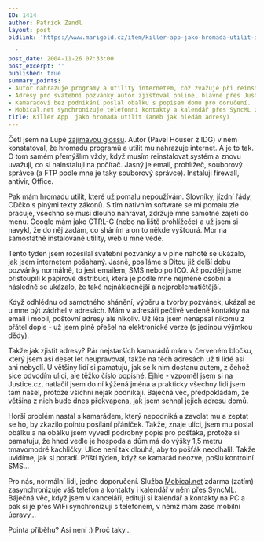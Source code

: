 ```yaml
---
ID: 1414
author: Patrick Zandl
layout: post
oldlink: 'https://www.marigold.cz/item/killer-app-jako-hromada-utilit-aneb-jak-hledam-adresy

  '
post_date: 2004-11-26 07:33:00
post_excerpt: ''
published: true
summary_points:
- Autor nahrazuje programy a utility internetem, což zvažuje při reinstalaci systému.
- Adresy pro svatební pozvánky autor zjišťoval online, hlavně přes Justice.cz.
- Kamarádovi bez podnikání poslal obálku s popisem domu pro doručení.
- Mobical.net synchronizuje telefonní kontakty a kalendář přes SyncML zdarma.
title: Killer App  jako hromada utilit (aneb jak hledám adresy)
---
```


<p>
Četl jsem na Lupě <a href="http://www.lupa.cz/clanek.php3?show=3782">zajímavou glossu</a>. Autor (Pavel Houser z IDG) v něm konstatoval, že hromadu programů a utilit mu nahrazuje internet. A je to tak. O tom samém přemýšlím vždy, když musím reinstalovat systém a znovu uvažuji, co si nainstaluji na počítač. Jasný je email, prohlížeč, souborový správce (a FTP podle mne je taky souborový správce). Instaluji firewall, antivir, Office. </p>

<p>
Pak mám hromadu utilit, které už pomalu nepoužívám. Slovníky, jízdní řády, CDčko s plnými texty zákonů. S tím nativním software se mi pomalu zle pracuje, všechno se musí dlouho nahrávat, zdržuje mne samotné zajetí do menu. Google mám jako CTRL-G (nebo na liště prohlížeče) a už jsem si navykl, že do něj zadám, co sháním a on to někde vyšťourá. Mor na samostatně instalované utility, web u mne vede. </p>

<p>
Tento týden jsem rozesílal svatební pozvánky a v plné nahotě se ukázalo, jak jsem internetem pošahaný. Jasně, posíláme s Ditou již delší dobu pozvánky normálně, to jest emailem, SMS nebo po ICQ. Až později jsme přistoupili k papírové distribuci, která je podle mne nejméně osobní a následně se ukázalo, že také nejnákladnější a nejproblematičtější. </p>

<p>
Když odhlédnu od samotného shánění, výběru a tvorby pozvánek, ukázal se u mne být zádrhel v adresách. Mám v adresáři pečlivě vedené kontakty na email i mobil, poštovní adresy ale nikoliv. Už léta jsem nenapsal nikomu z přátel dopis - už jsem plně přešel na elektronické verze (s jedinou výjimkou dědy).</p>

<p>
Takže jak zjistit adresy? Pár nejstarších kamarádů mám v červeném bločku, který jsem asi deset let neupravoval, takže na těch adresách už ti lidé asi ani nebydlí. U většiny lidí si pamatuju, jak se k nim dostanu autem, z čehož sice odvodím ulici, ale těžko číslo popisné. Ejhle - vzpoměl jsem si na Justice.cz, natlačil jsem do ní kýžená jména a prakticky všechny lidi jsem tam našel, protože všichni nějak podnikají. Báječná věc, předpokládám, že většina z nich bude dnes překvapena, jak jsem sehnal jejich adresu domů. </p>

<p>
Horší problém nastal s kamarádem, který nepodniká a zavolat mu a zeptat se ho, by zkazilo pointu posílání přáníček. Takže, znaje ulici, jsem mu poslal obálku a na obálku jsem vyvedl podrobný popis pro pošťáka, protože si pamatuju, že hned vedle je hospoda a dům má do výšky 1,5 metru tmavomodré kachličky. Ulice není tak dlouhá, aby to pošťák neodhalil. Takže uvidíme, jak si poradí. Příští týden, když se kamarád neozve, pošlu kontrolní SMS&#8230;</p>

<p>
Pro nás, normální lidi, jedno doporučení. Služba <a href="http://www.mobical.net">Mobical.net</a> zdarma (zatím) zasynchronizuje váš telefon a kontakty i kalendář v něm přes SyncML. Báječná věc, když jsem v kanceláři, edituji si kalendář a kontakty na PC a pak si je přes WiFi synchronizuji s telefonem, v němž mám zase mobilní úpravy&#8230;</p>

<p>
Pointa příběhu? Asi není :) Proč taky&#8230;
</p>